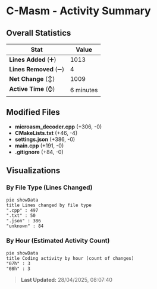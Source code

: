 # C-Masm - Activity Summary 

## Overall Statistics

| Stat                   | Value                                                             |
| ---------------------- | ----------------------------------------------------------------- |
| **Lines Added** (➕)   | 1013                                          |
| **Lines Removed** (➖) | 4                                        |
| **Net Change** (↕)    | 1009                |
| **Active Time** (⌚)   | 6 minutes |


## Modified Files
- **microasm_decoder.cpp** (+306, -0)
- **CMakeLists.txt** (+46, -4)
- **settings.json** (+386, -0)
- **main.cpp** (+191, -0)
- **.gitignore** (+84, -0)

## Visualizations

### By File Type (Lines Changed)

```mermaid
pie showData
title Lines changed by file type
".cpp" : 497
".txt" : 50
".json" : 386
"unknown" : 84
```

### By Hour (Estimated Activity Count)

```mermaid
pie showData
title Coding activity by hour (count of changes)
"07h" : 3
"08h" : 3
```


> **Last Updated:** 28/04/2025, 08:07:40